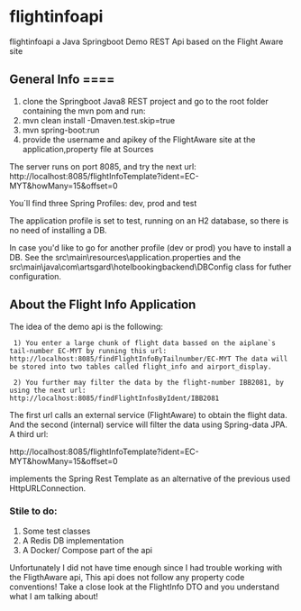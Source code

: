 # flightinfoapi

flightinfoapi a Java Springboot Demo REST Api based on the Flight Aware site

## General Info ====

  1) clone the Springboot Java8 REST project and go to the root folder containing the mvn pom and run:
  2) mvn clean install -Dmaven.test.skip=true
  3) mvn spring-boot:run
  4) provide the username and apikey of the FlightAware site at the application,property file at Sources

  The server runs on port 8085, and try the next url: http://localhost:8085/flightInfoTemplate?ident=EC-MYT&howMany=15&offset=0
  
  You´ll find three Spring Profiles: dev, prod and test
  
  The application profile is set to test, running on an H2 database, so there is no need of installing a DB.
  
  In case you'd like to go for another profile (dev or prod) you have to install a DB. See the src\main\resources\application.properties and the src\main\java\com\artsgard\hotelbookingbackend\DBConfig class for futher configuration.
  
 ## About the Flight Info Application
 
 The idea of the demo api is the following:
 
     1) You enter a large chunk of flight data bassed on the aiplane`s tail-number EC-MYT by running this url: http://localhost:8085/findFlightInfoByTailnumber/EC-MYT The data will be stored into two tables called flight_info and airport_display.
     
     2) You further may filter the data by the flight-number IBB2081, by using the next url: http://localhost:8085/findFlightInfosByIdent/IBB2081 

The first url calls an external service (FlightAware) to obtain the flight data. And the second (internal) service will filter the data using Spring-data JPA. A third url:

  http://localhost:8085/flightInfoTemplate?ident=EC-MYT&howMany=15&offset=0
  
implements the Spring Rest Template as an alternative of the previous used HttpURLConnection.

 ### Stile to do:
 
 1) Some test classes
 2) A Redis DB implementation
 3) A Docker/ Compose part of the api
 
Unfortunately I did not have time enough since I had trouble working with the FligthAware api, This api does not follow any property code conventions! Take a close look at the FlightInfo DTO and you understand what I am talking about!

